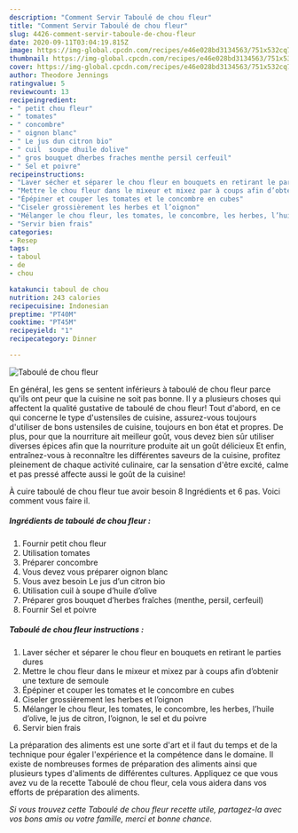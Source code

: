 ```yaml
---
description: "Comment Servir Taboulé de chou fleur"
title: "Comment Servir Taboulé de chou fleur"
slug: 4426-comment-servir-taboule-de-chou-fleur
date: 2020-09-11T03:04:19.815Z
image: https://img-global.cpcdn.com/recipes/e46e028bd3134563/751x532cq70/taboule-de-chou-fleur-photo-principale-de-la-recette.jpg
thumbnail: https://img-global.cpcdn.com/recipes/e46e028bd3134563/751x532cq70/taboule-de-chou-fleur-photo-principale-de-la-recette.jpg
cover: https://img-global.cpcdn.com/recipes/e46e028bd3134563/751x532cq70/taboule-de-chou-fleur-photo-principale-de-la-recette.jpg
author: Theodore Jennings
ratingvalue: 5
reviewcount: 13
recipeingredient:
- " petit chou fleur"
- " tomates"
- " concombre"
- " oignon blanc"
- " Le jus dun citron bio"
- " cuil  soupe dhuile dolive"
- " gros bouquet dherbes fraches menthe persil cerfeuil"
- " Sel et poivre"
recipeinstructions:
- "Laver sécher et séparer le chou fleur en bouquets en retirant le parties dures"
- "Mettre le chou fleur dans le mixeur et mixez par à coups afin d’obtenir une texture de semoule"
- "Épépiner et couper les tomates et le concombre en cubes"
- "Ciseler grossièrement les herbes et l’oignon"
- "Mélanger le chou fleur, les tomates, le concombre, les herbes, l’huile d’olive, le jus de citron, l’oignon, le sel et du poivre"
- "Servir bien frais"
categories:
- Resep
tags:
- taboul
- de
- chou

katakunci: taboul de chou 
nutrition: 243 calories
recipecuisine: Indonesian
preptime: "PT40M"
cooktime: "PT45M"
recipeyield: "1"
recipecategory: Dinner

---
```



![Taboulé de chou fleur](https://img-global.cpcdn.com/recipes/e46e028bd3134563/751x532cq70/taboule-de-chou-fleur-photo-principale-de-la-recette.jpg)

En général, les gens se sentent inférieurs à taboulé de chou fleur parce qu'ils ont peur que la cuisine ne soit pas bonne. Il y a plusieurs choses qui affectent la qualité gustative de taboulé de chou fleur! Tout d'abord, en ce qui concerne le type d'ustensiles de cuisine, assurez-vous toujours d'utiliser de bons ustensiles de cuisine, toujours en bon état et propres. De plus, pour que la nourriture ait meilleur goût, vous devez bien sûr utiliser diverses épices afin que la nourriture produite ait un goût délicieux Et enfin, entraînez-vous à reconnaître les différentes saveurs de la cuisine, profitez pleinement de chaque activité culinaire, car la sensation d'être excité, calme et pas pressé affecte aussi le goût de la cuisine!

<!--inarticleads1-->

À cuire taboulé de chou fleur tue avoir besoin 8 Ingrédients et 6 pas. Voici comment vous faire il.

##### Ingrédients de taboulé de chou fleur :

1. Fournir  petit chou fleur
1. Utilisation  tomates
1. Préparer  concombre
1. Vous devez vous préparer  oignon blanc
1. Vous avez besoin  Le jus d’un citron bio
1. Utilisation  cuil à soupe d’huile d’olive
1. Préparer  gros bouquet d’herbes fraîches (menthe, persil, cerfeuil)
1. Fournir  Sel et poivre




<!--inarticleads2-->

##### Taboulé de chou fleur instructions :

1. Laver sécher et séparer le chou fleur en bouquets en retirant le parties dures
1. Mettre le chou fleur dans le mixeur et mixez par à coups afin d’obtenir une texture de semoule
1. Épépiner et couper les tomates et le concombre en cubes
1. Ciseler grossièrement les herbes et l’oignon
1. Mélanger le chou fleur, les tomates, le concombre, les herbes, l’huile d’olive, le jus de citron, l’oignon, le sel et du poivre
1. Servir bien frais




<!--inarticleads1-->

<p>
La préparation des aliments est une sorte d'art et il faut du temps et de la technique pour égaler l'expérience et la compétence dans le domaine. Il existe de nombreuses formes de préparation des aliments ainsi que plusieurs types d'aliments de différentes cultures. Appliquez ce que vous avez vu de la recette Taboulé de chou fleur, cela vous aidera dans vos efforts de préparation des aliments.
</p>

<p>
<i>Si vous trouvez cette Taboulé de chou fleur recette utile, partagez-la avec vos bons amis ou votre famille, merci et bonne chance.</i>
</p>
